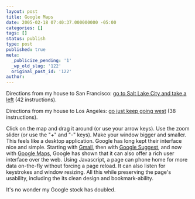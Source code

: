 ```yaml
---
layout: post
title: Google Maps
date: 2005-02-18 07:40:37.000000000 -05:00
categories: []
tags: []
status: publish
type: post
published: true
meta:
  _publicize_pending: '1'
  _wp_old_slug: '122'
  original_post_id: '122'
author: 
---
```

Directions from my house to San Francisco: <a href="http://maps.google.com/maps?q=from%20Boston%2C%20MA%2002118%20to%20Los%20Angeles%2C%20CA">go to Salt Lake City and take a left</a> (42 instructions).

Directions from my house to Los Angeles: <a href="http://maps.google.com/maps?q=from%20Boston%2C%20MA%2002118%20to%20San%20Francisco%2C%20CA">go just keep going west</a> (38 instructions).

Click on the map and drag it around (or use your arrow keys).  Use the zoom slider (or use the "+" and "-" keys).  Make your window bigger and smaller.  This feels like a desktop application.  Google has long kept their interface nice and simple.  Starting with <a href="http://gmail.com">Gmail</a>, then with <a href="http://www.google.com/webhp?complete=1">Google Suggest</a>, and now with <a href="http://maps.google.com/">Google Maps</a>, Google has shown that it can also offer a rich user interface over the web.  Using Javascript, a page can phone home for more data on-the-fly without forcing a page reload.  It can also listen for keystrokes and window resizing.  All this while preserving the page's usability, including the its clean design and bookmark-ability.

It's no wonder my Google stock has doubled.
